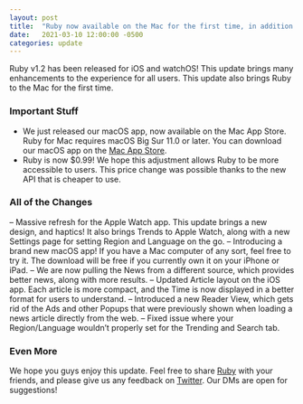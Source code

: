 ```yaml
---
layout: post
title:  "Ruby now available on the Mac for the first time, in addition to a big update for iPhone, iPad, and Apple Watch"
date:   2021-03-10 12:00:00 -0500
categories: update
---
```


Ruby v1.2 has been released for iOS and watchOS! This update brings many enhancements to the experience for all users. This update also brings Ruby to the Mac for the first time.

### Important Stuff
- We just released our macOS app, now available on the Mac App Store. Ruby for Mac requires macOS Big Sur 11.0 or later. You can download our macOS app on the [Mac App Store](https://apps.apple.com/us/app/id1522815729).
- Ruby is now $0.99! We hope this adjustment allows Ruby to be more accessible to users. This price change was possible thanks to the new API that is cheaper to use.

### All of the Changes
– Massive refresh for the Apple Watch app. This update brings a new design, and haptics! It also brings Trends to Apple Watch, along with a new Settings page for setting Region and Language on the go.
– Introducing a brand new macOS app! If you have a Mac computer of any sort, feel free to try it. The download will be free if you currently own it on your iPhone or iPad.
– We are now pulling the News from a different source, which provides better news, along with more results.
– Updated Article layout on the iOS app. Each article is more compact, and the Time is now displayed in a better format for users to understand.
– Introduced a new Reader View, which gets rid of the Ads and other Popups that were previously shown when loading a news article directly from the web.
– Fixed issue where your Region/Language wouldn’t properly set for the Trending and Search tab.

### Even More
We hope you guys enjoy this update. Feel free to share [Ruby](https://apps.apple.com/us/app/id1522815729) with your friends, and please give us any feedback on [Twitter](https://twitter.com/peroxaan). Our DMs are open for suggestions!

